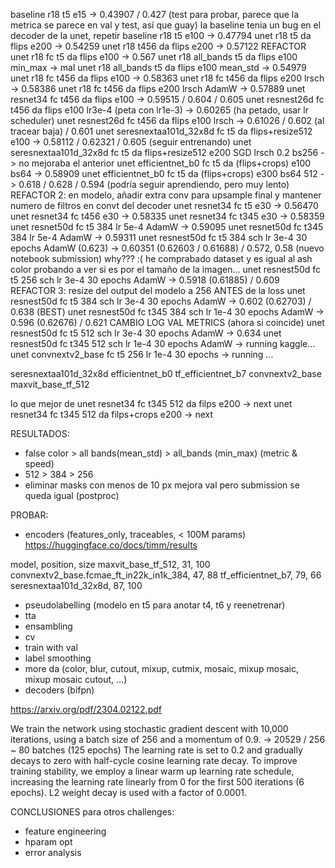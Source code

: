 baseline r18 t5 e15 -> 0.43907 / 0.427 (test para probar, parece que la metrica se parece en val y test, así que guay)
la baseline tenia un bug en el decoder de la unet, repetir
baseline r18 t5 e100 -> 0.47794
unet r18 t5 da flips e200 -> 0.54259
unet r18 t456 da flips e200 -> 0.57122
REFACTOR
unet r18 fc t5 da flips e100 -> 0.567
unet r18 all_bands t5 da flips e100 min_max -> mal
unet r18 all_bands t5 da flips e100 mean_std -> 0.54979
unet r18 fc t456 da flips e100 -> 0.58363
unet r18 fc t456 da flips e200 lrsch -> 0.58386 
unet r18 fc t456 da flips e200 lrsch AdamW -> 0.57889
unet resnet34 fc t456 da flips e100  -> 0.59515 / 0.604 / 0.605 
unet resnest26d fc t456 da flips e100 lr3e-4 (peta con lr1e-3) -> 0.60265 (ha petado, usar lr scheduler)
unet resnest26d fc t456 da flips e100 lrsch -> 0.61026 / 0.602 (al tracear baja) / 0.601
unet seresnextaa101d_32x8d fc t5 da flips+resize512 e100 -> 0.58112	 / 0.62321 / 0.605 (seguir entrenando)
unet seresnextaa101d_32x8d fc t5 da flips+resize512 e200 SGD lrsch 0.2 bs256 -> no mejoraba el anterior
unet efficientnet_b0 fc t5 da (flips+crops) e100 bs64 -> 0.58909
unet efficientnet_b0 fc t5 da (flips+crops) e300 bs64 512 -> 0.618 / 0.628 / 0.594 (podría seguir aprendiendo, pero muy lento)
REFACTOR 2: en modelo, añadir extra conv para upsample final y mantener numero de filtros en convt del decoder
unet resnet34 fc t5 e30  -> 0.56470
unet resnet34 fc t456 e30  -> 0.58335
unet resnet34 fc t345 e30  -> 0.58359
unet resnet50d fc t5 384 lr 5e-4 AdamW -> 0.59095
unet resnet50d fc t345 384 lr 5e-4 AdamW -> 0.59311
unet resnest50d fc t5 384 sch lr 3e-4 30 epochs AdamW (0.623) -> 0.60351 (0.62603 / 0.61688) / 0.572, 0.58 (nuevo notebook submission)
why??? :(
he comprabado dataset y es igual al ash color
probando a ver si es por el tamaño de la imagen...
unet resnest50d fc t5 256 sch lr 3e-4 30 epochs AdamW -> 0.5918 (0.61885) / 0.609 
REFACTOR 3: resize del output del modelo a 256 ANTES de la loss
unet resnest50d fc t5 384 sch lr 3e-4 30 epochs AdamW -> 0.602 (0.62703) / 0.638 (BEST)
unet resnest50d fc t345 384 sch lr 1e-4 30 epochs AdamW -> 0.596 (0.62676) / 0.621
CAMBIO LOG VAL METRICS (ahora si coincide)
unet resnest50d fc t5 512 sch lr 3e-4 30 epochs AdamW -> 0.634
unet resnest50d fc t345 512 sch lr 1e-4 30 epochs AdamW -> running kaggle...
unet convnextv2_base fc t5 256 lr 1e-4 30 epochs -> running ... 

seresnextaa101d_32x8d
efficientnet_b0
tf_efficientnet_b7
convnextv2_base
maxvit_base_tf_512

lo que mejor de
unet resnet34 fc t345 512 da filps e200  -> next
unet resnet34 fc t345 512 da filps+crops e200  -> next

RESULTADOS:

- false color > all bands(mean_std) > all_bands (min_max) (metric & speed)
- 512 > 384 > 256 
- eliminar masks con menos de 10 px mejora val pero submission se queda igual (postproc)

PROBAR:

- encoders (features_only, traceables, < 100M params) https://huggingface.co/docs/timm/results

model, position, size 
maxvit_base_tf_512, 31, 100
convnextv2_base.fcmae_ft_in22k_in1k_384, 47, 88
tf_efficientnet_b7, 79, 66
seresnextaa101d_32x8d, 87, 100


- pseudolabelling (modelo en t5 para anotar t4, t6 y reenetrenar)
- tta
- ensambling
- cv
- train with val
- label smoothing
- more da (color, blur, cutout, mixup, cutmix, mosaic, mixup mosaic, mixup mosaic cutout, ...)
- decoders (bifpn)

https://arxiv.org/pdf/2304.02122.pdf 

We train the network using stochastic gradient descent with
10,000 iterations, using a batch size of 256 and a momentum
of 0.9. -> 20529 / 256 ~ 80 batches (125 epochs)
The learning rate is set to 0.2 and gradually decays to zero with half-cycle
cosine learning rate decay. To improve training stability, we
employ a linear warm up learning rate schedule, increasing
the learning rate linearly from 0 for the first 500 iterations (6 epochs).
L2 weight decay is used with a factor of 0.0001.

CONCLUSIONES para otros challenges:

- feature engineering
- hparam opt
- error analysis